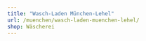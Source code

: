 ```yaml
---
title: "Wasch-Laden München-Lehel"
url: /muenchen/wasch-laden-muenchen-lehel/
shop: Wäscherei
---
```

